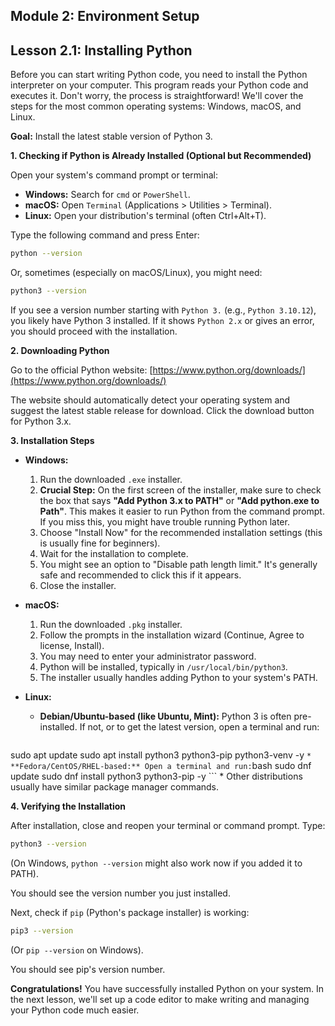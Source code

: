 ## Module 2: Environment Setup

## Lesson 2.1: Installing Python

Before you can start writing Python code, you need to install the Python interpreter on your computer. This program reads your Python code and executes it. Don't worry, the process is straightforward! We'll cover the steps for the most common operating systems: Windows, macOS, and Linux.

**Goal:** Install the latest stable version of Python 3.

**1. Checking if Python is Already Installed (Optional but Recommended)**

Open your system's command prompt or terminal:
*   **Windows:** Search for `cmd` or `PowerShell`.
*   **macOS:** Open `Terminal` (Applications > Utilities > Terminal).
*   **Linux:** Open your distribution's terminal (often Ctrl+Alt+T).

Type the following command and press Enter:
```bash
python --version
```
Or, sometimes (especially on macOS/Linux), you might need:
```bash
python3 --version
```
If you see a version number starting with `Python 3.` (e.g., `Python 3.10.12`), you likely have Python 3 installed. If it shows `Python 2.x` or gives an error, you should proceed with the installation.

**2. Downloading Python**

Go to the official Python website: [https://www.python.org/downloads/](https://www.python.org/downloads/)

The website should automatically detect your operating system and suggest the latest stable release for download. Click the download button for Python 3.x.

**3. Installation Steps**

*   **Windows:**
    1.  Run the downloaded `.exe` installer.
    2.  **Crucial Step:** On the first screen of the installer, make sure to check the box that says **"Add Python 3.x to PATH"** or **"Add python.exe to Path"**. This makes it easier to run Python from the command prompt. If you miss this, you might have trouble running Python later.
    3.  Choose "Install Now" for the recommended installation settings (this is usually fine for beginners).
    4.  Wait for the installation to complete.
    5.  You might see an option to "Disable path length limit." It's generally safe and recommended to click this if it appears.
    6.  Close the installer.

*   **macOS:**
    1.  Run the downloaded `.pkg` installer.
    2.  Follow the prompts in the installation wizard (Continue, Agree to license, Install).
    3.  You may need to enter your administrator password.
    4.  Python will be installed, typically in `/usr/local/bin/python3`.
    5.  The installer usually handles adding Python to your system's PATH.

*   **Linux:**
    *   **Debian/Ubuntu-based (like Ubuntu, Mint):** Python 3 is often pre-installed. If not, or to get the latest version, open a terminal and run:
        ```bash
sudo apt update
sudo apt install python3 python3-pip python3-venv -y
        ```
    *   **Fedora/CentOS/RHEL-based:** Open a terminal and run:
        ```bash
sudo dnf update
sudo dnf install python3 python3-pip -y
        ```
    *   Other distributions usually have similar package manager commands.

**4. Verifying the Installation**

After installation, close and reopen your terminal or command prompt.
Type:
```bash
python3 --version
```
(On Windows, `python --version` might also work now if you added it to PATH).

You should see the version number you just installed.

Next, check if `pip` (Python's package installer) is working:
```bash
pip3 --version
```
(Or `pip --version` on Windows).

You should see pip's version number.

**Congratulations!** You have successfully installed Python on your system. In the next lesson, we'll set up a code editor to make writing and managing your Python code much easier.
